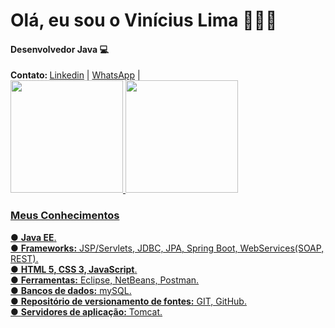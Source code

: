 <h1>Olá, eu sou o Vinícius Lima 👨🏻‍💻</h1>
<h4>Desenvolvedor Java 💻</h4>
<b>Contato: </b>
<a href="//www.linkedin.com/in/viniciusylima">Linkedin</a> | 
<a href="//api.whatsapp.com/send?phone=5511949878919">WhatsApp</a> |

<div>
<a href="https://beacons.ai/ViniciusyLima">
<img height="180em" src="https://github-readme-stats.vercel.app/api?username-ViniciusyLima&show_icons-true&theme-dracula&include_all_commits-true&count_private-true"/> 
<img height="180em" src="https://github-readme-stats.vercel.app/api/top-langs/?username-ViniciusyLima&layout-compact&langs_count=16&theme-dracula"/>
</div>

<h3><Strong>Meus Conhecimentos</Strong></h3>
● <Strong>Java EE</Strong>.<br>					
● <Strong>Frameworks:</Strong> JSP/Servlets, JDBC, JPA, Spring Boot, WebServices(SOAP, REST).<br>					
● <Strong>HTML 5, CSS 3, JavaScript</Strong>.<br>					
● <Strong>Ferramentas:</Strong> Eclipse, NetBeans, Postman.<br>					
● <Strong>Bancos de dados:</Strong> mySQL.<br>
● <Strong>Repositório de versionamento de fontes:</Strong> GIT, GitHub.<br>	
● <Strong>Servidores de aplicação:</Strong> Tomcat.<br>

